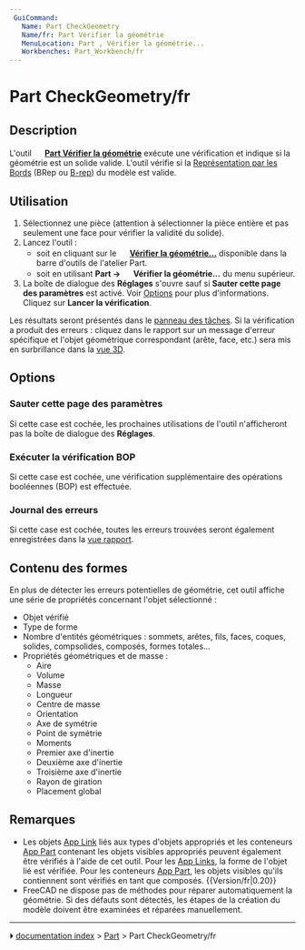 ```yaml
---
 GuiCommand:
   Name: Part CheckGeometry‏‎
   Name/fr: Part Vérifier la géométrie
   MenuLocation: Part , Vérifier la géométrie...
   Workbenches: Part_Workbench/fr
---
```


# Part CheckGeometry/fr

## Description

L\'outil **<img src="images/Part_CheckGeometry.svg" width=16px> [Part Vérifier la géométrie](Part_CheckGeometry/fr.md)** exécute une vérification et indique si la géométrie est un solide valide. L\'outil vérifie si la [Représentation par les Bords](https://fr.wikipedia.org/wiki/B-Rep) (BRep ou [B-rep](Glossary/fr#B.md)) du modèle est valide.



## Utilisation

1.  Sélectionnez une pièce (attention à sélectionner la pièce entière et pas seulement une face pour vérifier la validité du solide).
2.  Lancez l\'outil :
    -   soit en cliquant sur le **<img src="images/Part_CheckGeometry.svg" width=16px> [Vérifier la géométrie...](Part_CheckGeometry/fr.md)** disponible dans la barre d\'outils de l\'atelier Part.
    -   soit en utilisant **Part → <img src="images/Part_CheckGeometry.svg" width=16px> Vérifier la géométrie...** du menu supérieur.
3.  La boîte de dialogue des **Réglages** s\'ouvre sauf si **Sauter cette page des paramètres** est activé. Voir [Options](#Options.md) pour plus d\'informations. Cliquez sur **Lancer la vérification**.

Les résultats seront présentés dans le [panneau des tâches](Task_panel/fr.md). Si la vérification a produit des erreurs : cliquez dans le rapport sur un message d\'erreur spécifique et l\'objet géométrique correspondant (arête, face, etc.) sera mis en surbrillance dans la [vue 3D](3D_view/fr.md).

## Options



### Sauter cette page des paramètres 

Si cette case est cochée, les prochaines utilisations de l\'outil n\'afficheront pas la boîte de dialogue des **Réglages**.



### Exécuter la vérification BOP 

Si cette case est cochée, une vérification supplémentaire des opérations booléennes (BOP) est effectuée.



### Journal des erreurs 

Si cette case est cochée, toutes les erreurs trouvées seront également enregistrées dans la [vue rapport](Report_view/fr.md).



## Contenu des formes 

En plus de détecter les erreurs potentielles de géométrie, cet outil affiche une série de propriétés concernant l\'objet sélectionné :

-   Objet vérifié
-   Type de forme
-   Nombre d\'entités géométriques : sommets, arêtes, fils, faces, coques, solides, compsolides, composés, formes totales\...
-   Propriétés géométriques et de masse :
    -   Aire
    -   Volume
    -   Masse
    -   Longueur
    -   Centre de masse
    -   Orientation
    -   Axe de symétrie
    -   Point de symétrie
    -   Moments
    -   Premier axe d\'inertie
    -   Deuxième axe d\'inertie
    -   Troisième axe d\'inertie
    -   Rayon de giration
    -   Placement global



## Remarques

-   Les objets [App Link](App_Link/fr.md) liés aux types d\'objets appropriés et les conteneurs [App Part](App_Part/fr.md) contenant les objets visibles appropriés peuvent également être vérifiés à l\'aide de cet outil. Pour les [App Links](App_Link/fr.md), la forme de l\'objet lié est vérifiée. Pour les conteneurs [App Part](App_Part/fr.md), les objets visibles qu\'ils contiennent sont vérifiés en tant que composés. {{Version/fr|0.20}}
-   FreeCAD ne dispose pas de méthodes pour réparer automatiquement la géométrie. Si des défauts sont détectés, les étapes de la création du modèle doivent être examinées et réparées manuellement.



---
⏵ [documentation index](../README.md) > [Part](Part_Workbench.md) > Part CheckGeometry/fr
